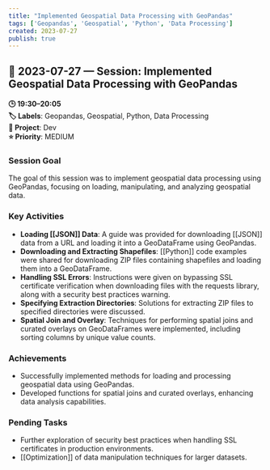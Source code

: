 ```yaml
---
title: "Implemented Geospatial Data Processing with GeoPandas"
tags: ['Geopandas', 'Geospatial', 'Python', 'Data Processing']
created: 2023-07-27
publish: true
---
```


## 📅 2023-07-27 — Session: Implemented Geospatial Data Processing with GeoPandas

**🕒 19:30–20:05**  
**🏷️ Labels**: Geopandas, Geospatial, Python, Data Processing  
**📂 Project**: Dev  
**⭐ Priority**: MEDIUM  


### Session Goal
The goal of this session was to implement geospatial data processing using GeoPandas, focusing on loading, manipulating, and analyzing geospatial data.

### Key Activities
- **Loading [[JSON]] Data**: A guide was provided for downloading [[JSON]] data from a URL and loading it into a GeoDataFrame using GeoPandas.
- **Downloading and Extracting Shapefiles**: [[Python]] code examples were shared for downloading ZIP files containing shapefiles and loading them into a GeoDataFrame.
- **Handling SSL Errors**: Instructions were given on bypassing SSL certificate verification when downloading files with the requests library, along with a security best practices warning.
- **Specifying Extraction Directories**: Solutions for extracting ZIP files to specified directories were discussed.
- **Spatial Join and Overlay**: Techniques for performing spatial joins and curated overlays on GeoDataFrames were implemented, including sorting columns by unique value counts.

### Achievements
- Successfully implemented methods for loading and processing geospatial data using GeoPandas.
- Developed functions for spatial joins and curated overlays, enhancing data analysis capabilities.

### Pending Tasks
- Further exploration of security best practices when handling SSL certificates in production environments.
- [[Optimization]] of data manipulation techniques for larger datasets.
